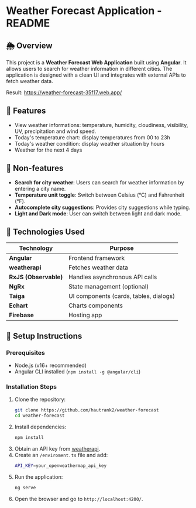 # Weather Forecast Application - README

## 🌦️ Overview

This project is a **Weather Forecast Web Application** built using **Angular**. It allows users to search for weather information in different cities. The application is designed with a clean UI and integrates with external APIs to fetch weather data.

Result: https://weather-forecast-35f17.web.app/
## 🚀 Features

- View weather informations: temperature, humidity, cloudiness, visibility, UV, precipitation and wind speed.
- Today's temperature chart: display temperatures from 00 to 23h
- Today's weather condition: display weather situation by hours
- Weather for the next 4 days

## 🚀 Non-features

- **Search for city weather**: Users can search for weather information by entering a city name.
- **Temperature unit toggle**: Switch between Celsius (°C) and Fahrenheit (°F).
- **Autocomplete city suggestions**: Provides city suggestions while typing.
- **Light and Dark mode**: User can switch between light and dark mode.

## 📌 Technologies Used

| Technology                       | Purpose                                  |
| -------------------------------- | ---------------------------------------- |
| **Angular**                      | Frontend framework                       |
| **weatherapi**                   | Fetches weather data                     |
| **RxJS (Observable)**            | Handles asynchronous API calls           |
| **NgRx**                         | State management (optional)              |
| **Taiga**                        | UI components (cards, tables, dialogs)   |
| **Echart**                       | Charts components                        |
| **Firebase**                     | Hosting app                              |

## 🔧 Setup Instructions

### Prerequisites

- Node.js (v16+ recommended)
- Angular CLI installed (`npm install -g @angular/cli`)

### Installation Steps

1. Clone the repository:
   ```sh
   git clone https://github.com/hautrank2/weather-forecast
   cd weather-forecast
   ```
2. Install dependencies:
   ```sh
   npm install
   ```
3. Obtain an API key from [weatherapi](https://www.weatherapi.com/docs/#intro-request).
4. Create an `/enviroment.ts` file and add:
   ```sh
   API_KEY=your_openweathermap_api_key
   ```
5. Run the application:
   ```sh
   ng serve
   ```
6. Open the browser and go to `http://localhost:4200/`.
